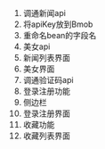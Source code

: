 1. 调通新闻api
1. 将apiKey放到Bmob
1. 重命名bean的字段名
1. 美女api
1. 新闻列表界面
1. 美女界面
1. 调通验证码api
1. 登录注册功能
1. 侧边栏
1. 登录注册界面
1. 收藏功能
1. 收藏列表界面
